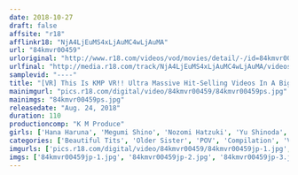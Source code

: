 ```yaml
---
date: 2018-10-27
draft: false
affsite: "r18"
afflinkr18: "NjA4LjEuMS4xLjAuMC4wLjAuMA"
url: "84kmvr00459"
urloriginal: "http://www.r18.com/videos/vod/movies/detail/-/id=84kmvr00459"
urlfinal: "http://media.r18.com/track/NjA4LjEuMS4xLjAuMC4wLjAuMA/videos/vod/movies/detail/-/id=84kmvr00459"
samplevid: "----"
title: "[VR] This Is KMP VR!! Ultra Massive Hit-Selling Videos In A Big Hit Fan Appreciation Super Best Collection Part 10!!"
mainimgurl: "pics.r18.com/digital/video/84kmvr00459/84kmvr00459ps.jpg"
mainimgs: "84kmvr00459ps.jpg"
releasedate: "Aug. 24, 2018"
duration: 110
productioncomp: "K M Produce"
girls: ['Hana Haruna', 'Megumi Shino', 'Nozomi Hatzuki', 'Yu Shinoda', 'Ruka Kanae', 'Mao Hamasaki', 'Ayumi Kimito', 'Misuzu Kawana', 'Yuzuka Shirai', 'Chinami Sakura']
categories: ['Beautiful Tits', 'Older Sister', 'POV', 'Compilation', 'VR Exclusive']
imgurls: ['pics.r18.com/digital/video/84kmvr00459/84kmvr00459jp-1.jpg', 'pics.r18.com/digital/video/84kmvr00459/84kmvr00459jp-2.jpg', 'pics.r18.com/digital/video/84kmvr00459/84kmvr00459jp-3.jpg', 'pics.r18.com/digital/video/84kmvr00459/84kmvr00459jp-4.jpg', 'pics.r18.com/digital/video/84kmvr00459/84kmvr00459jp-5.jpg', 'pics.r18.com/digital/video/84kmvr00459/84kmvr00459jp-6.jpg', 'pics.r18.com/digital/video/84kmvr00459/84kmvr00459jp-7.jpg', 'pics.r18.com/digital/video/84kmvr00459/84kmvr00459jp-8.jpg', 'pics.r18.com/digital/video/84kmvr00459/84kmvr00459jp-9.jpg', 'pics.r18.com/digital/video/84kmvr00459/84kmvr00459jp-10.jpg', 'pics.r18.com/digital/video/84kmvr00459/84kmvr00459jp-11.jpg', 'pics.r18.com/digital/video/84kmvr00459/84kmvr00459jp-12.jpg', 'pics.r18.com/digital/video/84kmvr00459/84kmvr00459jp-13.jpg', 'pics.r18.com/digital/video/84kmvr00459/84kmvr00459jp-14.jpg', 'pics.r18.com/digital/video/84kmvr00459/84kmvr00459jp-15.jpg', 'pics.r18.com/digital/video/84kmvr00459/84kmvr00459jp-16.jpg', 'pics.r18.com/digital/video/84kmvr00459/84kmvr00459jp-17.jpg', 'pics.r18.com/digital/video/84kmvr00459/84kmvr00459jp-18.jpg', 'pics.r18.com/digital/video/84kmvr00459/84kmvr00459jp-19.jpg', 'pics.r18.com/digital/video/84kmvr00459/84kmvr00459jp-20.jpg']
imgs: ['84kmvr00459jp-1.jpg', '84kmvr00459jp-2.jpg', '84kmvr00459jp-3.jpg', '84kmvr00459jp-4.jpg', '84kmvr00459jp-5.jpg', '84kmvr00459jp-6.jpg', '84kmvr00459jp-7.jpg', '84kmvr00459jp-8.jpg', '84kmvr00459jp-9.jpg', '84kmvr00459jp-10.jpg', '84kmvr00459jp-11.jpg', '84kmvr00459jp-12.jpg', '84kmvr00459jp-13.jpg', '84kmvr00459jp-14.jpg', '84kmvr00459jp-15.jpg', '84kmvr00459jp-16.jpg', '84kmvr00459jp-17.jpg', '84kmvr00459jp-18.jpg', '84kmvr00459jp-19.jpg', '84kmvr00459jp-20.jpg']
---
```

